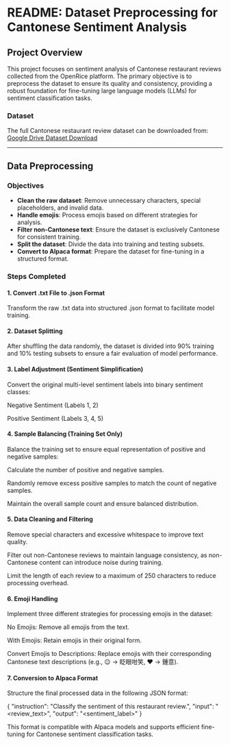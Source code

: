 # README: Dataset Preprocessing for Cantonese Sentiment Analysis

## Project Overview

This project focuses on sentiment analysis of Cantonese restaurant reviews collected from the OpenRice platform. The primary objective is to preprocess the dataset to ensure its quality and consistency, providing a robust foundation for fine-tuning large language models (LLMs) for sentiment classification tasks.

### Dataset

The full Cantonese restaurant review dataset can be downloaded from:
[Google Drive Dataset Download](https://drive.google.com/drive/folders/1lk4qpUOqODdYLrO3QuU-sgPCi0ersBSl?usp=sharing)

---

## Data Preprocessing

### Objectives
- **Clean the raw dataset**: Remove unnecessary characters, special placeholders, and invalid data.
- **Handle emojis**: Process emojis based on different strategies for analysis.
- **Filter non-Cantonese text**: Ensure the dataset is exclusively Cantonese for consistent training.
- **Split the dataset**: Divide the data into training and testing subsets.
- **Convert to Alpaca format**: Prepare the dataset for fine-tuning in a structured format.

### Steps Completed

#### 1. Convert .txt File to .json Format

Transform the raw .txt data into structured .json format to facilitate model training.

#### 2. Dataset Splitting

After shuffling the data randomly, the dataset is divided into 90% training and 10% testing subsets to ensure a fair evaluation of model performance.

#### 3. Label Adjustment (Sentiment Simplification)

Convert the original multi-level sentiment labels into binary sentiment classes:

Negative Sentiment (Labels 1, 2)

Positive Sentiment (Labels 3, 4, 5)

#### 4. Sample Balancing (Training Set Only)

Balance the training set to ensure equal representation of positive and negative samples:

Calculate the number of positive and negative samples.

Randomly remove excess positive samples to match the count of negative samples.

Maintain the overall sample count and ensure balanced distribution.

#### 5. Data Cleaning and Filtering

Remove special characters and excessive whitespace to improve text quality.

Filter out non-Cantonese reviews to maintain language consistency, as non-Cantonese content can introduce noise during training.

Limit the length of each review to a maximum of 250 characters to reduce processing overhead.

#### 6. Emoji Handling

Implement three different strategies for processing emojis in the dataset:

No Emojis: Remove all emojis from the text.

With Emojis: Retain emojis in their original form.

Convert Emojis to Descriptions: Replace emojis with their corresponding Cantonese text descriptions (e.g., 😉 -> 眨眼咁笑, ❤️ -> 鍾意).

#### 7. Conversion to Alpaca Format

Structure the final processed data in the following JSON format:

{
    "instruction": "Classify the sentiment of this restaurant review.",
    "input": "<review_text>",
    "output": "<sentiment_label>"
}

This format is compatible with Alpaca models and supports efficient fine-tuning for Cantonese sentiment classification tasks.

